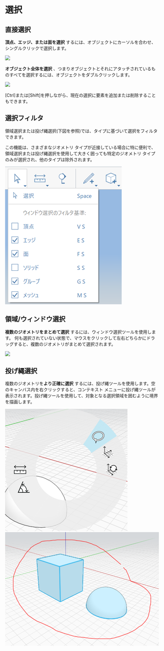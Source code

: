 # 選択

## 直接選択

**頂点、エッジ、または面を選択** するには、オブジェクトにカーソルを合わせ、シングルクリックで選択します。

![](../.gitbook/assets/direct\_selection1.png)

**オブジェクト全体を選択** 、つまりオブジェクトとそれにアタッチされているものすべてを選択するには、オブジェクトをダブルクリックします。

![](../.gitbook/assets/direct\_selection2.png)

[Ctrl]または[Shift]を押しながら、現在の選択に要素を追加または削除することもできます。

## 選択フィルタ

領域選択または投げ縄選択(下図を参照)では、タイプに基づいて選択をフィルタできます。

この機能は、さまざまなジオメトリ タイプが近接している場合に特に便利で、領域選択または投げ縄選択を使用して大きく囲っても特定のジオメトリ タイプのみが選択され、他のタイプは除外されます。

![](<../.gitbook/assets/selection-filter (1).png>)

## 領域/ウィンドウ選択

**複数のジオメトリをまとめて選択** するには、ウィンドウ選択ツールを使用します。 何も選択されていない状態で、マウスをクリックして左右どちらかにドラッグすると、複数のジオメトリがまとめて選択されます。

![](../.gitbook/assets/direct\_selection3.png)

## 投げ縄選択

複数のジオメトリを**より正確に選択** するには、投げ縄ツールを使用します。空のキャンバス内を右クリックすると、コンテキスト メニューに投げ縄ツールが表示されます。投げ縄ツールを使用して、対象となる選択領域を囲むように境界を描画します。

![](../.gitbook/assets/lasso1.png)\
![](../.gitbook/assets/lasso2.png)
